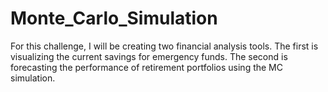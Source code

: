 # Monte_Carlo_Simulation
For this challenge, I will be creating two financial analysis tools. The first is visualizing the current savings for emergency funds. The second is forecasting the performance of retirement portfolios using the MC simulation. 
